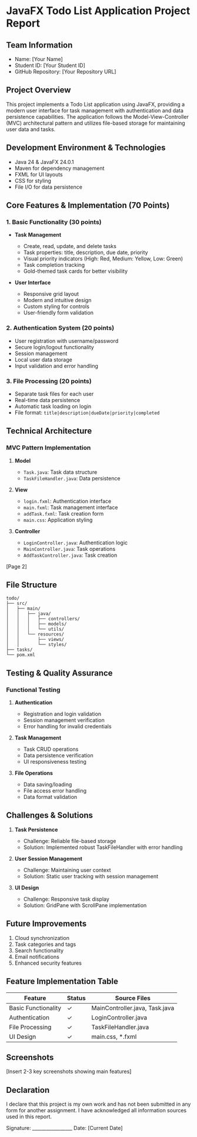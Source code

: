 # JavaFX Todo List Application Project Report

## Team Information
- Name: [Your Name]
- Student ID: [Your Student ID]
- GitHub Repository: [Your Repository URL]

## Project Overview
This project implements a Todo List application using JavaFX, providing a modern user interface for task management with authentication and data persistence capabilities. The application follows the Model-View-Controller (MVC) architectural pattern and utilizes file-based storage for maintaining user data and tasks.

## Development Environment & Technologies
- Java 24 & JavaFX 24.0.1
- Maven for dependency management
- FXML for UI layouts
- CSS for styling
- File I/O for data persistence

## Core Features & Implementation (70 Points)

### 1. Basic Functionality (30 points)
- **Task Management**
  - Create, read, update, and delete tasks
  - Task properties: title, description, due date, priority
  - Visual priority indicators (High: Red, Medium: Yellow, Low: Green)
  - Task completion tracking
  - Gold-themed task cards for better visibility

- **User Interface**
  - Responsive grid layout
  - Modern and intuitive design
  - Custom styling for controls
  - User-friendly form validation

### 2. Authentication System (20 points)
- User registration with username/password
- Secure login/logout functionality
- Session management
- Local user data storage
- Input validation and error handling

### 3. File Processing (20 points)
- Separate task files for each user
- Real-time data persistence
- Automatic task loading on login
- File format: `title|description|dueDate|priority|completed`

## Technical Architecture

### MVC Pattern Implementation
1. **Model**
   - `Task.java`: Task data structure
   - `TaskFileHandler.java`: Data persistence

2. **View**
   - `login.fxml`: Authentication interface
   - `main.fxml`: Task management interface
   - `addTask.fxml`: Task creation form
   - `main.css`: Application styling

3. **Controller**
   - `LoginController.java`: Authentication logic
   - `MainController.java`: Task operations
   - `AddTaskController.java`: Task creation

[Page 2]

## File Structure
```
todo/
├── src/
│   ├── main/
│   │   ├── java/
│   │   │   ├── controllers/
│   │   │   ├── models/
│   │   │   └── utils/
│   │   └── resources/
│   │       ├── views/
│   │       └── styles/
├── tasks/
└── pom.xml
```

## Testing & Quality Assurance

### Functional Testing
1. **Authentication**
   - Registration and login validation
   - Session management verification
   - Error handling for invalid credentials

2. **Task Management**
   - Task CRUD operations
   - Data persistence verification
   - UI responsiveness testing

3. **File Operations**
   - Data saving/loading
   - File access error handling
   - Data format validation

## Challenges & Solutions

1. **Task Persistence**
   - Challenge: Reliable file-based storage
   - Solution: Implemented robust TaskFileHandler with error handling

2. **User Session Management**
   - Challenge: Maintaining user context
   - Solution: Static user tracking with session management

3. **UI Design**
   - Challenge: Responsive task display
   - Solution: GridPane with ScrollPane implementation

## Future Improvements
1. Cloud synchronization
2. Task categories and tags
3. Search functionality
4. Email notifications
5. Enhanced security features

## Feature Implementation Table

| Feature | Status | Source Files |
|---------|--------|--------------|
| Basic Functionality | ✓ | MainController.java, Task.java |
| Authentication | ✓ | LoginController.java |
| File Processing | ✓ | TaskFileHandler.java |
| UI Design | ✓ | main.css, *.fxml |

## Screenshots
[Insert 2-3 key screenshots showing main features]

## Declaration
I declare that this project is my own work and has not been submitted in any form for another assignment. I have acknowledged all information sources used in this report.

Signature: _________________
Date: [Current Date] 